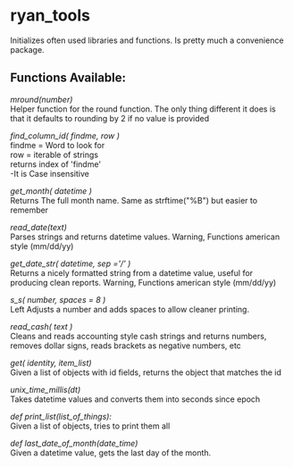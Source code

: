 # ryan_tools
Initializes often used libraries and functions.
Is pretty much a convenience package.


## Functions Available:

*mround(number)*<br />
Helper function for the round function. The only thing different it does is that it defaults to rounding by 2 if no value is provided

*find_column_id( findme, row )*<br />
findme = Word to look for<br />
row = iterable of strings<br />
returns index of 'findme'<br />
-It is Case insensitive<br />

*get_month( datetime )*<br />
Returns The full month name. Same as strftime("%B") but easier to remember

*read_date(text)*<br />
Parses strings and returns datetime values. Warning, Functions american style (mm/dd/yy)

*get_date_str( datetime, sep ='/' )*<br />
Returns a nicely formatted string from a datetime value, useful for producing clean reports. Warning, Functions american style (mm/dd/yy)

*s_s( number, spaces = 8 )*<br />
Left Adjusts a number and adds spaces to allow cleaner printing.

*read_cash( text )*<br />
Cleans and reads accounting style cash strings and returns numbers, removes dollar signs, reads brackets as negative numbers, etc

*get( identity, item_list)*<br />
Given a list of objects with id fields, returns the object that matches the id

*unix_time_millis(dt)*<br />
Takes datetime values and converts them into seconds since epoch

*def print_list(list_of_things):*<br />
Given a list of objects, tries to print them all

*def last_date_of_month(date_time)*<br />
Given a datetime value, gets the last day of the month.
